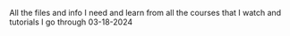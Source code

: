 All the files and info I need and learn from all the courses that I watch and tutorials I go through
03-18-2024

